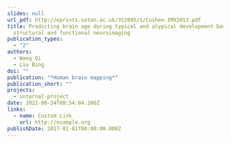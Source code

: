 ```yaml
---
slides: null
url_pdf: http://eprints.soton.ac.uk/352095/1/Cushen-IMV2013.pdf
title: Predicting brain age during typical and atypical development based on
  structural and functional neuroimaging
publication_types:
  - "2"
authors:
  - Wang Qi
  - Liu Bing
doi: ""
publication: "*Human brain mapping*"
publication_short: ""
projects:
  - internal-project
date: 2022-06-24T08:54:04.286Z
links:
  - name: Custom Link
    url: http://example.org
publishDate: 2017-01-01T00:00:00.000Z
---
```




